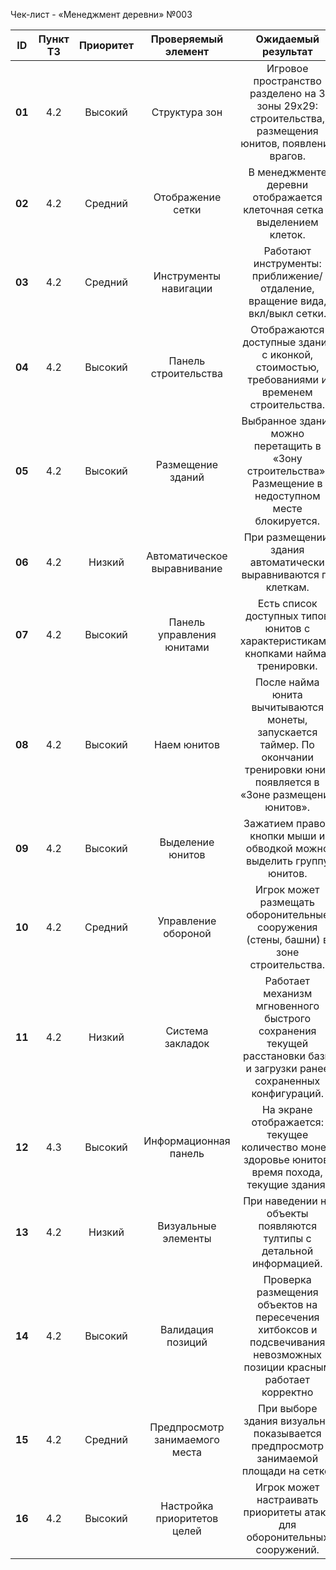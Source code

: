 ﻿Чек-лист - «Менеджмент деревни» №003

|**ID**|**Пункт ТЗ**|**Приоритет**|**Проверяемый элемент**|**Ожидаемый результат**|**Статус**|**Примечания**|
| :-: | :-: | :-: | :-: | :-: | :-: | :-: |
|**01**|4\.2|Высокий|Структура зон|Игровое пространство разделено на 3 зоны 29x29: строительства, размещения юнитов, появления врагов.|||
|**02**|4\.2|Средний|Отображение сетки|В менеджменте деревни отображается клеточная сетка с выделением клеток.|||
|**03**|4\.2|Средний|Инструменты навигации|Работают инструменты: приближение/отдаление, вращение вида, вкл/выкл сетки.|||
|**04**|4\.2|Высокий|Панель строительства|Отображаются доступные здания с иконкой, стоимостью, требованиями и временем строительства.|||
|**05**|4\.2|Высокий|Размещение зданий|Выбранное здание можно перетащить в «Зону строительства». Размещение в недоступном месте блокируется.|||
|**06**|4\.2|Низкий|Автоматическое выравнивание|При размещении, здания автоматически выравниваются по клеткам.|||
|**07**|4\.2|Высокий|Панель управления юнитами|Есть список доступных типов юнитов с характеристиками, кнопками найма/тренировки.|||
|**08**|4\.2|Высокий|Наем юнитов|После найма юнита вычитываются монеты, запускается таймер. По окончании тренировки юнит появляется в «Зоне размещения юнитов».|||
|**09**|4\.2|Высокий|Выделение юнитов|Зажатием правой кнопки мыши и обводкой можно выделить группу юнитов.|||
|**10**|4\.2|Средний|Управление обороной|Игрок может размещать оборонительные сооружения (стены, башни) в зоне строительства.|||
|**11**|4\.2|Низкий|Система закладок|Работает механизм мгновенного быстрого сохранения текущей расстановки базы и загрузки ранее сохраненных конфигураций.|||
|**12**|4\.3|Высокий|Информационная панель|На экране отображается: текущее количество монет, здоровье юнитов, время похода, текущие здания.|||
|**13**|4\.2|Низкий|Визуальные элементы|При наведении на объекты появляются тултипы с детальной информацией.|||
|**14**|4\.2|Высокий|Валидация позиций|Проверка размещения объектов на пересечения хитбоксов и подсвечивания невозможных позиции красным работает корректно|||
|**15**|4\.2|Средний|Предпросмотр занимаемого места|При выборе здания визуально показывается предпросмотр занимаемой площади на сетке.|||
|**16**|4\.2|Высокий|Настройка приоритетов целей|Игрок может настраивать приоритеты атаки для оборонительных сооружений.|||

